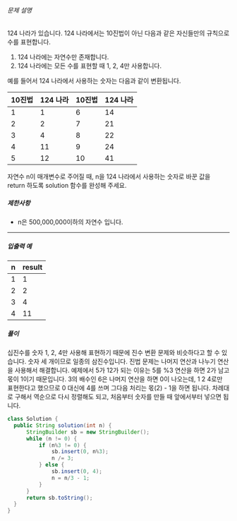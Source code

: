 ###### 문제 설명

124 나라가 있습니다. 124 나라에서는 10진법이 아닌 다음과 같은 자신들만의 규칙으로 수를 표현합니다.

1. 124 나라에는 자연수만 존재합니다.
2. 124 나라에는 모든 수를 표현할 때 1, 2, 4만 사용합니다.

예를 들어서 124 나라에서 사용하는 숫자는 다음과 같이 변환됩니다.

| 10진법 | 124 나라 | 10진법 | 124 나라 |
| ------ | -------- | ------ | -------- |
| 1      | 1        | 6      | 14       |
| 2      | 2        | 7      | 21       |
| 3      | 4        | 8      | 22       |
| 4      | 11       | 9      | 24       |
| 5      | 12       | 10     | 41       |

자연수 n이 매개변수로 주어질 때, n을 124 나라에서 사용하는 숫자로 바꾼 값을 return 하도록 solution 함수를 완성해 주세요.

##### 제한사항

- n은 500,000,000이하의 자연수 입니다.

------

##### 입출력 예

| n    | result |
| ---- | ------ |
| 1    | 1      |
| 2    | 2      |
| 3    | 4      |
| 4    | 11     |



##### 풀이

십진수를 숫자 1, 2, 4만 사용해 표현하기 때문에 진수 변환 문제와 비슷하다고 할 수 있습니다. 숫자 세 개이므로 일종의 삼진수입니다. 진법 문제는 나머지 연산과 나누기 연산을 사용해서 해결합니다. 예제에서 5가 12가 되는 이유는 5를 %3 연산을 하면 2가 남고 몫이 1이기 때문입니다. 3의 배수인 6은 나머지 연산을 하면 0이 나오는데, 1 2 4로만 표현한다고 했으므로 0 대신에 4를 쓰며 그다음 처리는 몫(2) - 1을 하면 됩니다. 차례대로 구해서 역순으로 다시 정렬해도 되고, 처음부터 숫자를 만들 때 앞에서부터 넣으면 됩니다.

```java
class Solution {
  public String solution(int n) {
      StringBuilder sb = new StringBuilder();
      while (n != 0) {
          if (n%3 != 0) {
              sb.insert(0, n%3);
              n /= 3;
          } else {
              sb.insert(0, 4);
              n = n/3 - 1;
          }
      }  
      return sb.toString();
  }
}
```

